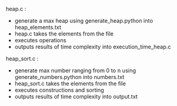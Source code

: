 <!-- @format -->

heap.c :

- generate a max heap using generate_heap.python into heap_elements.txt
- heap.c takes the elements from the file
- executes operations
- outputs results of time complexity into execution_time_heap.c

heap_sort.c :

- generate max number ranging from 0 to n using generate_numbers.python into numbers.txt
- heap_sort.c takes the elements from the file
- executes constructions and sorting
- outputs results of time complexity into output.txt
